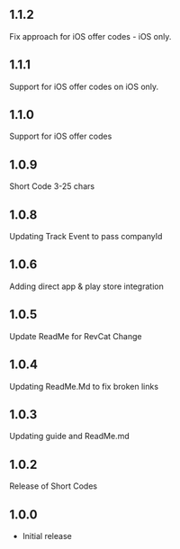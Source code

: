 ## 1.1.2
Fix approach for iOS offer codes - iOS only.

## 1.1.1
Support for iOS offer codes on iOS only.

## 1.1.0
Support for iOS offer codes

## 1.0.9
Short Code 3-25 chars

## 1.0.8
Updating Track Event to pass companyId

## 1.0.6
Adding direct app & play store integration

## 1.0.5
Update ReadMe for RevCat Change

## 1.0.4
Updating ReadMe.Md to fix broken links

## 1.0.3
Updating guide and ReadMe.md

## 1.0.2
Release of Short Codes

## 1.0.0
* Initial release
